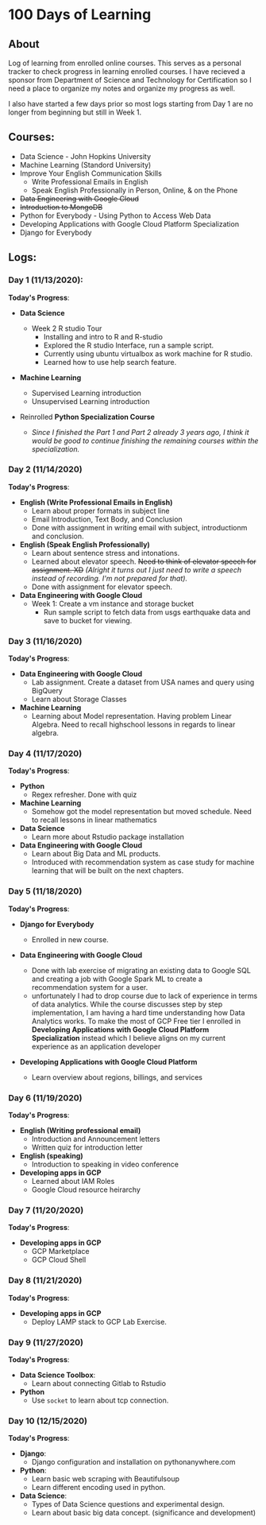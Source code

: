 # 100 Days of Learning 

## About
Log of learning from enrolled online courses. This serves as a personal tracker to check progress in learning enrolled courses. I have recieved a sponsor from Department of Science and Technology for Certification so I need a place to organize my notes and organize my progress as well. 

I also have started a few days prior so most logs starting from Day 1 are no longer from beginning but still in Week 1. 

## Courses: 
- Data Science - John Hopkins University
- Machine Learning (Standord University)
- Improve Your English Communication Skills 
    - Write Professional Emails in English 
    - Speak English Professionally in Person, Online, & on the Phone
- ~~Data Engineering with Google Cloud~~
- ~~Introduction to MongoDB~~
- Python for Everybody - Using Python to Access Web Data
- Developing Applications with Google Cloud Platform Specialization
- Django for Everybody
 
## Logs: 


### Day 1 (11/13/2020): 
**Today's Progress**: 
- **Data Science**
    - Week 2 R studio Tour
        - Installing and intro to R and R-studio
        - Explored the R studio Interface, run a sample script.
        - Currently using ubuntu virtualbox as work machine for R studio.
        - Learned how to use help search feature.
    
- **Machine Learning**
    - Supervised Learning introduction
    - Unsupervised Learning introduction
- Reinrolled **Python Specialization Course** 
    - *Since I finished the Part 1 and Part 2 already 3 years ago,  I think it would be good to continue finishing the remaining courses within the specialization.* 


### Day 2 (11/14/2020)
**Today's Progress**: 
- **English (Write Professional Emails in English)**
    - Learn about proper formats in subject line
    - Email Introduction, Text Body, and Conclusion
    - Done with assignment in writing email with subject, introductionm and conclusion.
- **English (Speak English Professionally)**
    - Learn about sentence stress and intonations.
    - Learned about elevator speech. ~~Need to think of elevator speech for assignment. XD~~ *(Alright it turns out I just need to write a speech instead of recording. I'm not prepared for that).*
    - Done with assignment for elevator speech. 
- **Data Engineering with Google Cloud**
    - Week 1: Create a vm instance and storage bucket
        - Run sample script to fetch data from usgs earthquake data and save to bucket for viewing. 

### Day 3 (11/16/2020)
**Today's Progress**: 
- **Data Engineering with Google Cloud**
    - Lab assignment. Create a dataset from USA names and query using BigQuery
    - Learn about Storage Classes 
- **Machine Learning** 
    - Learning about Model representation. Having problem Linear Algebra. Need to recall highschool lessons in regards to linear algebra.

### Day 4 (11/17/2020)
**Today's Progress**: 
- **Python**
    - Regex refresher. Done with quiz
- **Machine Learning** 
    - Somehow got the model representation but moved schedule. Need to recall lessons in linear mathematics
- **Data Science**
    - Learn more about Rstudio package installation
- **Data Engineering with Google Cloud**
    - Learn about Big Data and ML products.
    - Introduced with recommendation system as case study for machine learning that will be built on the next chapters. 
    
### Day 5 (11/18/2020)
**Today's Progress**: 
- **Django for Everybody**
    - Enrolled in new course. 
- **Data Engineering with Google Cloud**
    - Done with lab exercise of migrating an existing data to Google SQL and creating a job with Google Spark ML to create a recommendation system for a user.
    - unfortunately I had to drop course due to lack of experience in terms of data analytics. While the course discusses step by step implementation, I am having a hard time understanding how Data Analytics works. To make the most of GCP Free tier I enrolled in **Developing Applications with Google Cloud Platform Specialization** instead which I believe aligns on my current experience as an application developer

- **Developing Applications with Google Cloud Platform**
    - Learn overview about regions, billings, and services

### Day 6 (11/19/2020)
**Today's Progress**: 
- **English (Writing professional email)**
    - Introduction and Announcement letters
    - Written quiz for introduction letter
- **English (speaking)**
    - Introduction to speaking in video conference
- **Developing apps in GCP**
    - Learned about IAM Roles
    - Google Cloud resource heirarchy

### Day 7 (11/20/2020)
**Today's Progress**: 
- **Developing apps in GCP**
    - GCP Marketplace
    - GCP Cloud Shell

### Day 8 (11/21/2020)
**Today's Progress**:
- **Developing apps in GCP**
    - Deploy LAMP stack to GCP Lab Exercise.

### Day 9 (11/27/2020)
**Today's Progress**:
- **Data Science Toolbox**:
    - Learn about connecting Gitlab to Rstudio
- **Python**
    - Use `socket` to learn about tcp connection. 

### Day 10 (12/15/2020)
**Today's Progress**:
- **Django**:
    - Django configuration and installation on pythonanywhere.com 
- **Python**:
    - Learn basic web scraping with Beautifulsoup
    - Learn different encoding used in python. 
- **Data Science**:    
    - Types of Data Science questions and experimental design.
    - Learn about basic big data concept. (significance and development)

